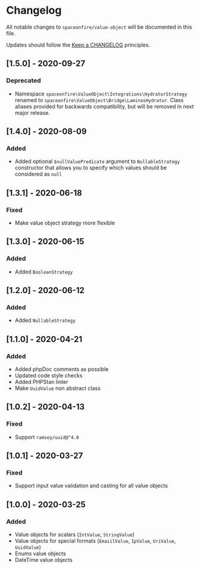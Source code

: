 # Changelog

All notable changes to `spaceonfire/value-object` will be documented in this file.

Updates should follow the [Keep a CHANGELOG](http://keepachangelog.com/) principles.

<!--
## [X.Y.Z] - YYYY-MM-DD
### Added
- Nothing

### Deprecated
- Nothing

### Fixed
- Nothing

### Removed
- Nothing

### Security
- Nothing
-->

## [1.5.0] - 2020-09-27
### Deprecated
- Namespace `spaceonfire\ValueObject\Integrations\HydratorStrategy` renamed to `spaceonfire\ValueObject\Bridge\LaminasHydrator`.
  Class aliases provided for backwards compatibility, but will be removed in next major release.

## [1.4.0] - 2020-08-09
### Added
- Added optional `$nullValuePredicate` argument to `NullableStrategy` constructor
  that allows you to specify which values should be considered as `null`

## [1.3.1] - 2020-06-18
### Fixed
- Make value object strategy more flexible

## [1.3.0] - 2020-06-15
### Added
- Added `BooleanStrategy`

## [1.2.0] - 2020-06-12
### Added
- Added `NullableStrategy`

## [1.1.0] - 2020-04-21
### Added
- Added phpDoc comments as possible
- Updated code style checks
- Added PHPStan linter
- Make `UuidValue` non abstract class

## [1.0.2] - 2020-04-13
### Fixed
- Support `ramsey/uuid@^4.0`

## [1.0.1] - 2020-03-27
### Fixed
- Support input value validation and casting for all value objects

## [1.0.0] - 2020-03-25
### Added
- Value objects for scalars (`IntValue`, `StringValue`)
- Value objects for special formats (`EmaiilValue`, `IpValue`, `UriValue`, `UuidValue`)
- Enums value objects
- DateTime value objects
